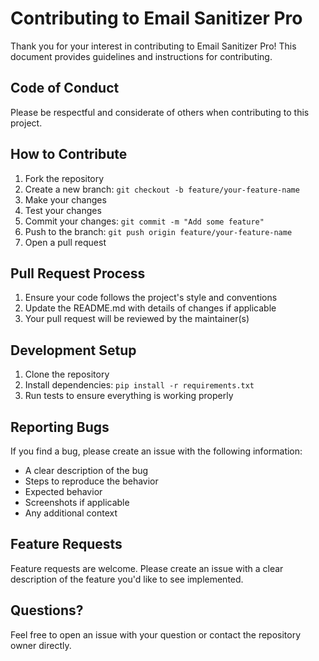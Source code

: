 # Contributing to Email Sanitizer Pro

Thank you for your interest in contributing to Email Sanitizer Pro! This document provides guidelines and instructions for contributing.

## Code of Conduct

Please be respectful and considerate of others when contributing to this project.

## How to Contribute

1. Fork the repository
2. Create a new branch: `git checkout -b feature/your-feature-name`
3. Make your changes
4. Test your changes
5. Commit your changes: `git commit -m "Add some feature"`
6. Push to the branch: `git push origin feature/your-feature-name`
7. Open a pull request

## Pull Request Process

1. Ensure your code follows the project's style and conventions
2. Update the README.md with details of changes if applicable
3. Your pull request will be reviewed by the maintainer(s)

## Development Setup

1. Clone the repository
2. Install dependencies: `pip install -r requirements.txt`
3. Run tests to ensure everything is working properly

## Reporting Bugs

If you find a bug, please create an issue with the following information:
- A clear description of the bug
- Steps to reproduce the behavior
- Expected behavior
- Screenshots if applicable
- Any additional context

## Feature Requests

Feature requests are welcome. Please create an issue with a clear description of the feature you'd like to see implemented.

## Questions?

Feel free to open an issue with your question or contact the repository owner directly.
